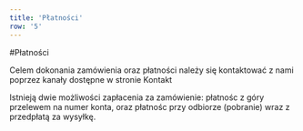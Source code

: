 ```yaml
---
title: 'Płatności'
row: '5'
---
```

#Płatności
 
Celem dokonania zamówienia oraz płatności należy się kontaktować z nami poprzez kanały dostępne w stronie Kontakt

Istnieją dwie możliwości zapłacenia za zamówienie: płatnośc z góry przelewem na numer konta, oraz płatnośc przy odbiorze (pobranie) wraz z przedpłatą za wysyłkę.